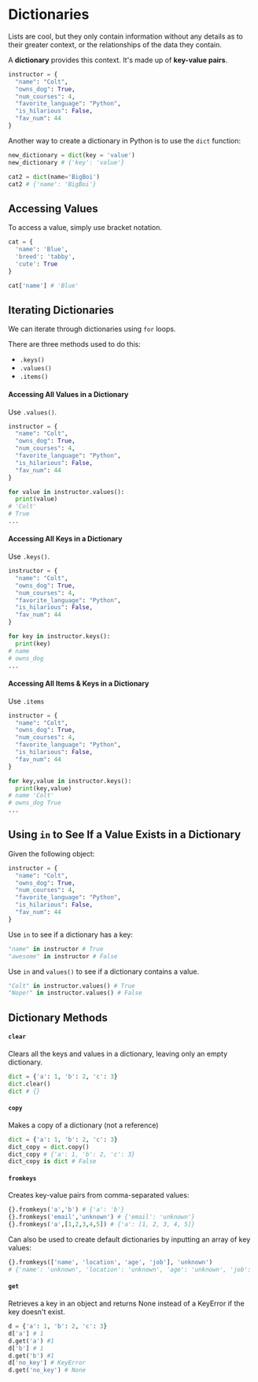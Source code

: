 # Dictionaries

Lists are cool, but they only contain information without any details as to their greater context, or the relationships of the data they contain.

A **dictionary** provides this context. It's made up of **key-value pairs**.

```python
instructor = {
  "name": "Colt",
  "owns_dog": True,
  "num_courses": 4,
  "favorite_language": "Python",
  "is_hilarious": False,
  "fav_num": 44
}
```

Another way to create a dictionary in Python is to use the `dict` function:

```python
new_dictionary = dict(key = 'value')
new_dictionary # {'key': 'value'}
```

```python
cat2 = dict(name='BigBoi')
cat2 # {'name': 'BigBoi'}
```

## Accessing Values

To access a value, simply use bracket notation.

```python
cat = {
  'name': 'Blue',
  'breed': 'tabby',
  'cute': True
}

cat['name'] # 'Blue'
```

## Iterating Dictionaries

We can iterate through dictionaries using `for` loops.

There are three methods used to do this:

- `.keys()`
- `.values()`
- `.items()`

#### Accessing All Values in a Dictionary

Use `.values()`.

```python
instructor = {
  "name": "Colt",
  "owns_dog": True,
  "num_courses": 4,
  "favorite_language": "Python",
  "is_hilarious": False,
  "fav_num": 44
}
```

```python
for value in instructor.values():
  print(value)
# 'Colt'
# True
...
```

#### Accessing All Keys in a Dictionary

Use `.keys()`.

```python
instructor = {
  "name": "Colt",
  "owns_dog": True,
  "num_courses": 4,
  "favorite_language": "Python",
  "is_hilarious": False,
  "fav_num": 44
}
```

```python
for key in instructor.keys():
  print(key)
# name
# owns_dog
...
```

#### Accessing All Items & Keys in a Dictionary

Use `.items`

```python
instructor = {
  "name": "Colt",
  "owns_dog": True,
  "num_courses": 4,
  "favorite_language": "Python",
  "is_hilarious": False,
  "fav_num": 44
}
```

```python
for key,value in instructor.keys():
  print(key,value)
# name 'Colt'
# owns_dog True
...
```

## Using `in` to See If a Value Exists in a Dictionary

Given the following object:

```python
instructor = {
  "name": "Colt",
  "owns_dog": True,
  "num_courses": 4,
  "favorite_language": "Python",
  "is_hilarious": False,
  "fav_num": 44
}
```

Use `in` to see if a dictionary has a key:

```python
"name" in instructor # True
"awesome" in instructor # False
```

Use `in` and `values()` to see if a dictionary contains a value.

```python
"Colt" in instructor.values() # True
"Nope!" in instructor.values() # False
```

## Dictionary Methods

#### `clear`

Clears all the keys and values in a dictionary, leaving only an empty dictionary.

```python
dict = {'a': 1, 'b': 2, 'c': 3}
dict.clear()
dict # {}
```

#### `copy`

Makes a copy of a dictionary (not a reference)

```python
dict = {'a': 1, 'b': 2, 'c': 3}
dict_copy = dict.copy()
dict_copy # {'a': 1, 'b': 2, 'c': 3}
dict_copy is dict # False
```

#### `fromkeys`

Creates key-value pairs from comma-separated values:

```python
{}.fromkeys('a','b') # {'a': 'b'}
{}.fromkeys('email','unknown') # {'email': 'unknown'}
{}.fromkeys('a',[1,2,3,4,5]) # {'a': [1, 2, 3, 4, 5]}
```

Can also be used to create default dictionaries by inputting an array of key values:

```python
{}.fromkeys(['name', 'location', 'age', 'job'], 'unknown')
# {'name': 'unknown', 'location': 'unknown', 'age': 'unknown', 'job': 'unknown'}
```

#### `get`

Retrieves a key in an object and returns None instead of a KeyError if the key doesn't exist.

```python
d = {'a': 1, 'b': 2, 'c': 3}
d['a'] # 1
d.get('a') #1
d['b'] # 1
d.get('b') #1
d['no_key'] # KeyError
d.get('no_key') # None
```
